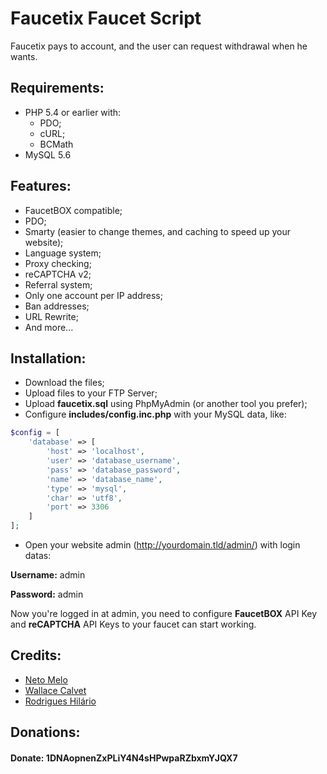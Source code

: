 # Faucetix Faucet Script

Faucetix pays to account, and the user can request withdrawal when he wants.

## Requirements:
- PHP 5.4 or earlier with:
  - PDO;
  - cURL;
  - BCMath
- MySQL 5.6

## Features:
- FaucetBOX compatible;
- PDO;
- Smarty (easier to change themes, and caching to speed up your website);
- Language system;
- Proxy checking;
- reCAPTCHA v2;
- Referral system;
- Only one account per IP address;
- Ban addresses;
- URL Rewrite;
- And more...

## Installation:
- Download the files;
- Upload files to your FTP Server;
- Upload **faucetix.sql** using PhpMyAdmin (or another tool you prefer);
- Configure **includes/config.inc.php** with your MySQL data, like:

```php
$config = [
    'database' => [
        'host' => 'localhost',
        'user' => 'database_username',
        'pass' => 'database_password',
        'name' => 'database_name',
        'type' => 'mysql',
        'char' => 'utf8',
        'port' => 3306
    ]
];
```

- Open your website admin (http://yourdomain.tld/admin/) with login datas:


**Username:** admin

**Password:** admin

Now you're logged in at admin, you need to configure **FaucetBOX** API Key and **reCAPTCHA** API Keys to your faucet can start working.

## Credits:
- <a href="https://github.com/neto737" target="_blank">Neto Melo</a>
- <a href="https://github.com/calvet" target="_blank">Wallace Calvet</a>
- <a href="https://github.com/rodhilariox" target="_blank">Rodrigues Hilário</a>

## Donations:
#### Donate: 1DNAopnenZxPLiY4N4sHPwpaRZbxmYJQX7